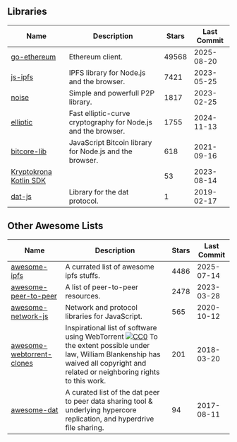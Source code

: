 ## Libraries

| Name                                                                            | Description                                                   | Stars | Last Commit |
| ------------------------------------------------------------------------------- | ------------------------------------------------------------- | ----- | ----------- |
| [go-ethereum](https://github.com/ethereum/go-ethereum)                          | Ethereum client.                                              | 49568 | 2025-08-20  |
| [js-ipfs](https://github.com/ipfs/js-ipfs)                                      | IPFS library for Node.js and the browser.                     | 7421  | 2023-05-25  |
| [noise](https://github.com/perlin-network/noise)                                | Simple and powerfull P2P library.                             | 1817  | 2023-02-25  |
| [elliptic](https://github.com/indutny/elliptic)                                 | Fast elliptic-curve cryptography for Node.js and the browser. | 1755  | 2024-11-13  |
| [bitcore-lib](https://github.com/bitpay/bitcore-lib)                            | JavaScript Bitcoin library for Node.js and the browser.       | 618   | 2021-09-16  |
| [Kryptokrona Kotlin SDK](https://github.com/kryptokrona/kryptokrona-kotlin-sdk) |                                                               | 53    | 2023-08-14  |
| [dat-js](https://github.com/joehand/dat-js)                                     | Library for the dat protocol.                                 | 1     | 2019-02-17  |

## Other Awesome Lists

| Name                                                                                    | Description                                                                                                                                                                                                                                                                                                            | Stars | Last Commit |
| --------------------------------------------------------------------------------------- | ---------------------------------------------------------------------------------------------------------------------------------------------------------------------------------------------------------------------------------------------------------------------------------------------------------------------- | ----- | ----------- |
| [awesome-ipfs](https://github.com/ipfs/awesome-ipfs)                                    | A currated list of awesome ipfs stuffs.                                                                                                                                                                                                                                                                                | 4486  | 2025-07-14  |
| [awesome-peer-to-peer](https://github.com/kgryte/awesome-peer-to-peer)                  | A list of peer-to-peer resources.                                                                                                                                                                                                                                                                                      | 2478  | 2023-03-28  |
| [awesome-network-js](https://github.com/Kikobeats/awesome-network-js)                   | Network and protocol libraries for JavaScript.                                                                                                                                                                                                                                                                         | 565   | 2020-10-12  |
| [awesome-webtorrent-clones](https://github.com/DiegoRBaquero/awesome-webtorrent-clones) | Inspirational list of software using WebTorrent [![CC0](http://mirrors.creativecommons.org/presskit/buttons/88x31/svg/cc-zero.svg)](https://creativecommons.org/publicdomain/zero/1.0/) To the extent possible under law, William Blankenship has waived all copyright and related or neighboring rights to this work. | 201   | 2018-03-20  |
| [awesome-dat](https://github.com/clkao/awesome-dat)                                     | A curated list of the dat peer to peer data sharing tool & underlying hypercore replication, and hyperdrive file sharing.                                                                                                                                                                                              | 94    | 2017-08-11  |
